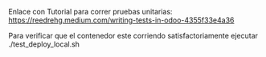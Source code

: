 Enlace con Tutorial para correr pruebas unitarias: https://reedrehg.medium.com/writing-tests-in-odoo-4355f33e4a36

Para verificar que el contenedor este corriendo satisfactoriamente ejecutar ./test_deploy_local.sh